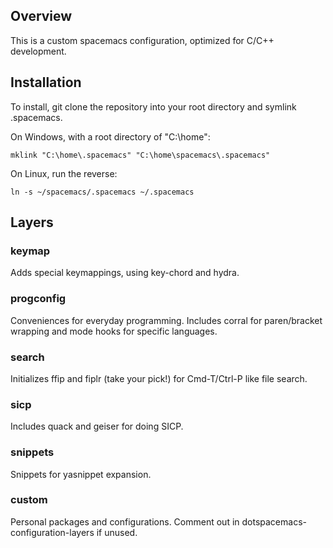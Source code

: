 ## Overview
This is a custom spacemacs configuration, optimized for C/C++ development.

## Installation
To install, git clone the repository into your root directory and symlink .spacemacs.

On Windows, with a root directory of "C:\home":

`mklink "C:\home\.spacemacs" "C:\home\spacemacs\.spacemacs"`

On Linux, run the reverse:

`ln -s ~/spacemacs/.spacemacs ~/.spacemacs`

## Layers
### keymap

Adds special keymappings, using key-chord and hydra.

### progconfig

Conveniences for everyday programming. Includes corral for paren/bracket wrapping and mode hooks for specific languages.

### search

Initializes ffip and fiplr (take your pick!) for Cmd-T/Ctrl-P like file search.

### sicp

Includes quack and geiser for doing SICP.

### snippets

Snippets for yasnippet expansion.

### custom

Personal packages and configurations. Comment out in dotspacemacs-configuration-layers if unused.